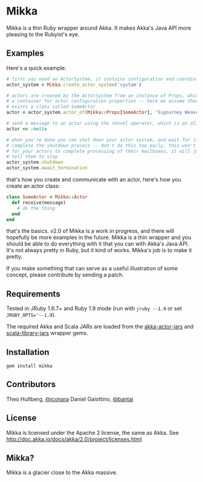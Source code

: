 # Mikka

Mikka is a thin Ruby wrapper around Akka. It makes Akka's Java API more pleasing to the Rubyist's eye.

## Examples

Here's a quick example:

```ruby
# first you need an ActorSystem, it contains configuration and coordinates actors
actor_system = Mikka.create_actor_system('systam')

# actors are created by the ActorSystem from an instance of Props, which is
# a container for actor configuration properties -- here we assume there
# exists a class called SomeActor
actor = actor_system.actor_of(Mikka::Props[SomeActor], 'Sigourney Weaver')

# send a message to an actor using the shovel operator, which is an alias for #tell
actor << :hello

# when you're done you can shut down your actor system, and wait for it to 
# complete the shutdown process -- don't do this too early, this won't wait
# for your actors to complete processing of their mailboxes, it will just 
# tell them to stop
actor_system.shutdown
actor_system.await_termination
```

that's how you create and communicate with an actor, here's how you create an actor class:

```ruby
class SomeActor < Mikka::Actor
  def receive(message)
    # do the thing
  end
end
```

that's the basics. v2.0 of Mikka is a work in progress, and there will hopefully be more examples in the future. Mikka is a thin wrapper and you should be able to do everything with it that you can with Akka's Java API. It's not always pretty in Ruby, but it kind of works. Mikka's job is to make it pretty.

If you make something that can serve as a useful illustration of some concept, please contribute by sending a patch.

## Requirements

Tested in JRuby 1.6.7+ and Ruby 1.9 mode (run with `jruby --1.9` or set `JRUBY_OPTS='--1.9`).

The required Akka and Scala JARs are loaded from the [akka-actor-jars](https://rubygems.org/gems/akka-actor-jars) and [scala-library-jars](https://rubygems.org/gems/scala-library-jars) wrapper gems.

## Installation

    gem install mikka

## Contributors

Theo Hultberg, [@iconara](http://twitter.com/iconara)
Daniel Gaiottino, [@bantai](http://twitter.com/bantai)

## License

Mikka is licensed under the Apache 2 license, the same as Akka. See http://doc.akka.io/docs/akka/2.0/project/licenses.html

## Mikka?

Mikka is a glacier close to the Akka massive.
